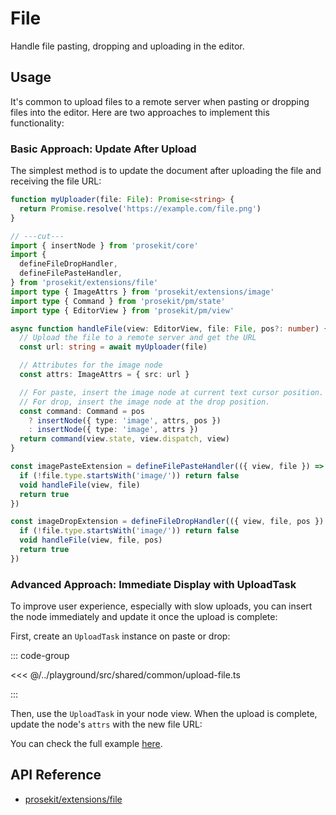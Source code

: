 # File

Handle file pasting, dropping and uploading in the editor.

<!-- @include: @/examples/image-view.md -->

## Usage

It's common to upload files to a remote server when pasting or dropping files into the editor. Here are two approaches to implement this functionality:

### Basic Approach: Update After Upload

The simplest method is to update the document after uploading the file and receiving the file URL:

```ts twoslash
function myUploader(file: File): Promise<string> {
  return Promise.resolve('https://example.com/file.png')
}

// ---cut---
import { insertNode } from 'prosekit/core'
import {
  defineFileDropHandler,
  defineFilePasteHandler,
} from 'prosekit/extensions/file'
import type { ImageAttrs } from 'prosekit/extensions/image'
import type { Command } from 'prosekit/pm/state'
import type { EditorView } from 'prosekit/pm/view'

async function handleFile(view: EditorView, file: File, pos?: number) {
  // Upload the file to a remote server and get the URL
  const url: string = await myUploader(file)

  // Attributes for the image node
  const attrs: ImageAttrs = { src: url }

  // For paste, insert the image node at current text cursor position.
  // For drop, insert the image node at the drop position.
  const command: Command = pos
    ? insertNode({ type: 'image', attrs, pos })
    : insertNode({ type: 'image', attrs })
  return command(view.state, view.dispatch, view)
}

const imagePasteExtension = defineFilePasteHandler(({ view, file }) => {
  if (!file.type.startsWith('image/')) return false
  void handleFile(view, file)
  return true
})

const imageDropExtension = defineFileDropHandler(({ view, file, pos }) => {
  if (!file.type.startsWith('image/')) return false
  void handleFile(view, file, pos)
  return true
})
```

### Advanced Approach: Immediate Display with UploadTask

To improve user experience, especially with slow uploads, you can insert the node immediately and update it once the upload is complete:

First, create an `UploadTask` instance on paste or drop:

::: code-group

<<< @/../playground/src/shared/common/upload-file.ts

:::

Then, use the `UploadTask` in your node view. When the upload is complete, update the node's `attrs` with the new file URL:

<!-- @include: @/example-code-blocks/image-view/image-view.md -->

You can check the full example [here](/examples/image-view).

## API Reference

- [prosekit/extensions/file](/references/extensions/file)
